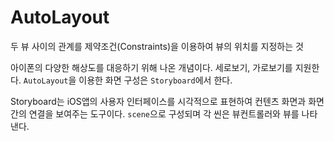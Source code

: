 # AutoLayout
두 뷰 사이의 관계를 제약조건(Constraints)을 이용하여 뷰의 위치를 지정하는 것

아이폰의 다양한 해상도를 대응하기 위해 나온 개념이다. 세로보기, 가로보기를 지원한다. `AutoLayout`을 이용한 화면 구성은 `Storyboard`에서 한다.

Storyboard는 iOS앱의 사용자 인터페이스를 시각적으로 표현하여 컨텐츠 화면과 화면간의 연결을 보여주는 도구이다. `scene`으로 구성되며 각 씬은 뷰컨트롤러와 뷰를 나타낸다.